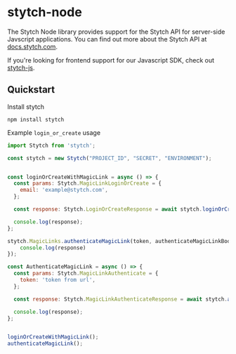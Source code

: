 # stytch-node

The Stytch Node library provides support for the Stytch API for server-side Javscript applications. You can find out more about the Stytch API at 
[docs.stytch.com](https://docs.stytch.com).

If you're looking for frontend support for our Javascript SDK, check out [stytch-js](https://www.npmjs.com/package/@stytch/stytch-js).

## Quickstart
Install stytch
```
npm install stytch
```

Example `login_or_create` usage

```javascript
import Stytch from 'stytch';

const stytch = new Stytch("PROJECT_ID", "SECRET", "ENVIRONMENT");


const loginOrCreateWithMagicLink = async () => {
  const params: Stytch.MagicLinkLoginOrCreate = {
    email: 'example@stytch.com',
  };

  const response: Stytch.LoginOrCreateResponse = await stytch.loginOrCreateWithMagicLink(params);

  console.log(response);
};

stytch.MagicLinks.authenticateMagicLink(token, authenticateMagicLinkBody, function(error, response, context) {
	console.log(response)
});

const AuthenticateMagicLink = async () => {
  const params: Stytch.MagicLinkAuthenticate = {
    token: 'token from url',
  };

  const response: Stytch.MagicLinkAuthenticateResponse = await stytch.authenticateMagicLink(params);

  console.log(response);
};


loginOrCreateWithMagicLink();
authenticateMagicLink();
```